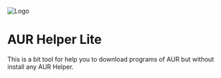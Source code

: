 
![Logo](https://static-00.iconduck.com/assets.00/bash-icon-2048x862-qrqkaxiz.png)


# AUR Helper Lite

This is a bit tool for help you to download programs of AUR but without install any AUR Helper.


